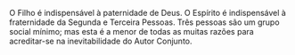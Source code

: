 ﻿O Filho é indispensável à paternidade de Deus. O Espírito é indispensável à fraternidade da Segunda e Terceira Pessoas. Três pessoas são um grupo social mínimo; mas esta é a menor de todas as muitas razões para acreditar-se na inevitabilidade do Autor Conjunto.